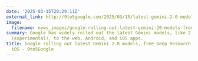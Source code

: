```yaml
---
date: '2025-03-15T20:29:11Z'
external_link: http://9to5google.com/2025/03/15/latest-gemini-2-0-models-app/
image:
  filename: news_images/google-rolling-out-latest-gemini-20-models-free-deep-research-to-android-ios---9to5google.jpg
summary: Google has widely rolled out the latest Gemini models, like 2.0 Flash Thinking
  (experimental), to the web, Android, and iOS apps.
title: Google rolling out latest Gemini 2.0 models, free Deep Research to Android,
  iOS - 9to5Google
---
```

